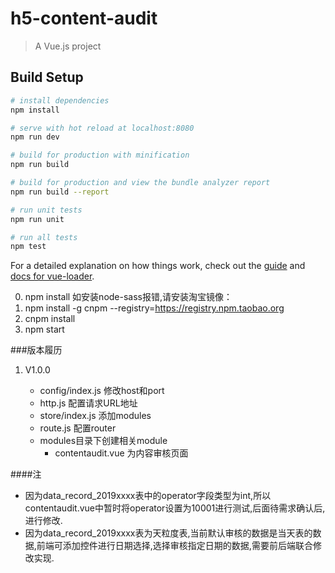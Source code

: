 # h5-content-audit

> A Vue.js project

## Build Setup

``` bash
# install dependencies
npm install

# serve with hot reload at localhost:8080
npm run dev

# build for production with minification
npm run build

# build for production and view the bundle analyzer report
npm run build --report

# run unit tests
npm run unit

# run all tests
npm test
```

For a detailed explanation on how things work, check out the [guide](http://vuejs-templates.github.io/webpack/) and [docs for vue-loader](http://vuejs.github.io/vue-loader).


0. npm install
如安装node-sass报错,请安装淘宝镜像：
1. npm install -g cnpm --registry=https://registry.npm.taobao.org
2. cnpm install
3. npm start

###版本履历

1. V1.0.0

   * config/index.js 修改host和port
   * http.js 配置请求URL地址
   * store/index.js 添加modules
   * route.js 配置router
   * modules目录下创建相关module
     * contentaudit.vue 为内容审核页面
     
####注
   * 因为data_record_2019xxxx表中的operator字段类型为int,所以contentaudit.vue中暂时将operator设置为10001进行测试,后面待需求确认后,进行修改.
   * 因为data_record_2019xxxx表为天粒度表,当前默认审核的数据是当天表的数据,前端可添加控件进行日期选择,选择审核指定日期的数据,需要前后端联合修改实现.

